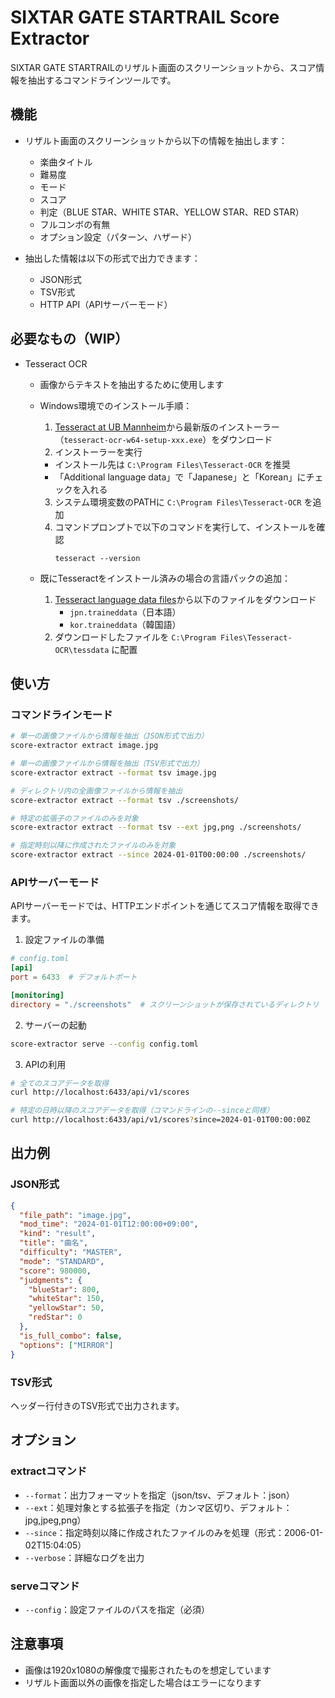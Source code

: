 # SIXTAR GATE STARTRAIL Score Extractor

SIXTAR GATE STARTRAILのリザルト画面のスクリーンショットから、スコア情報を抽出するコマンドラインツールです。

## 機能

- リザルト画面のスクリーンショットから以下の情報を抽出します：
  - 楽曲タイトル
  - 難易度
  - モード
  - スコア
  - 判定（BLUE STAR、WHITE STAR、YELLOW STAR、RED STAR）
  - フルコンボの有無
  - オプション設定（パターン、ハザード）

- 抽出した情報は以下の形式で出力できます：
  - JSON形式
  - TSV形式
  - HTTP API（APIサーバーモード）

## 必要なもの（WIP）

- Tesseract OCR
  - 画像からテキストを抽出するために使用します
  - Windows環境でのインストール手順：
    1. [Tesseract at UB Mannheim](https://github.com/UB-Mannheim/tesseract/wiki)から最新版のインストーラー（`tesseract-ocr-w64-setup-xxx.exe`）をダウンロード
    2. インストーラーを実行
      - インストール先は `C:\Program Files\Tesseract-OCR` を推奨
      - 「Additional language data」で「Japanese」と「Korean」にチェックを入れる
    3. システム環境変数のPATHに `C:\Program Files\Tesseract-OCR` を追加
    4. コマンドプロンプトで以下のコマンドを実行して、インストールを確認
       ```
       tesseract --version
       ```

  - 既にTesseractをインストール済みの場合の言語パックの追加：
    1. [Tesseract language data files](https://github.com/tesseract-ocr/tessdata)から以下のファイルをダウンロード
       - `jpn.traineddata`（日本語）
       - `kor.traineddata`（韓国語）
    2. ダウンロードしたファイルを `C:\Program Files\Tesseract-OCR\tessdata` に配置

## 使い方

### コマンドラインモード

```bash
# 単一の画像ファイルから情報を抽出（JSON形式で出力）
score-extractor extract image.jpg

# 単一の画像ファイルから情報を抽出（TSV形式で出力）
score-extractor extract --format tsv image.jpg

# ディレクトリ内の全画像ファイルから情報を抽出
score-extractor extract --format tsv ./screenshots/

# 特定の拡張子のファイルのみを対象
score-extractor extract --format tsv --ext jpg,png ./screenshots/

# 指定時刻以降に作成されたファイルのみを対象
score-extractor extract --since 2024-01-01T00:00:00 ./screenshots/
```

### APIサーバーモード

APIサーバーモードでは、HTTPエンドポイントを通じてスコア情報を取得できます。

1. 設定ファイルの準備
```toml
# config.toml
[api]
port = 6433  # デフォルトポート

[monitoring]
directory = "./screenshots"  # スクリーンショットが保存されているディレクトリ
```

2. サーバーの起動
```bash
score-extractor serve --config config.toml
```

3. APIの利用
```bash
# 全てのスコアデータを取得
curl http://localhost:6433/api/v1/scores

# 特定の日時以降のスコアデータを取得（コマンドラインの--sinceと同様）
curl http://localhost:6433/api/v1/scores?since=2024-01-01T00:00:00Z
```

## 出力例

### JSON形式
```json
{
  "file_path": "image.jpg",
  "mod_time": "2024-01-01T12:00:00+09:00",
  "kind": "result",
  "title": "曲名",
  "difficulty": "MASTER",
  "mode": "STANDARD",
  "score": 980000,
  "judgments": {
    "blueStar": 800,
    "whiteStar": 150,
    "yellowStar": 50,
    "redStar": 0
  },
  "is_full_combo": false,
  "options": ["MIRROR"]
}
```

### TSV形式
ヘッダー行付きのTSV形式で出力されます。

## オプション

### extractコマンド
- `--format`：出力フォーマットを指定（json/tsv、デフォルト：json）
- `--ext`：処理対象とする拡張子を指定（カンマ区切り、デフォルト：jpg,jpeg,png）
- `--since`：指定時刻以降に作成されたファイルのみを処理（形式：2006-01-02T15:04:05）
- `--verbose`：詳細なログを出力

### serveコマンド
- `--config`：設定ファイルのパスを指定（必須）

## 注意事項

- 画像は1920x1080の解像度で撮影されたものを想定しています
- リザルト画面以外の画像を指定した場合はエラーになります
